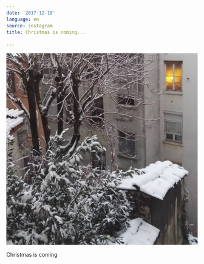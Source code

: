 ```yaml
---
date: '2017-12-18'
language: en
source: instagram
title: Christmas is coming...

---
```


![](/uploads/instagram/201712/39c554de02afb19282772c6a2aa1430d.jpg)

Christmas is coming
            
